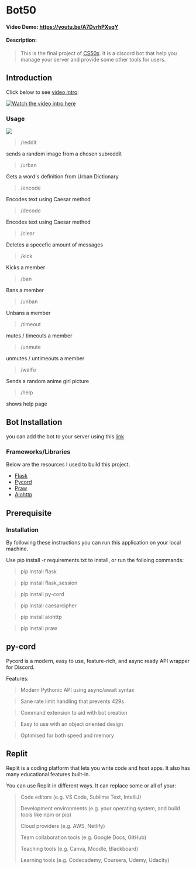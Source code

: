 # Bot50
#### Video Demo:  <https://youtu.be/A7DvrhPXsqY>
#### Description:
>This is the final project of [CS50x](https://cs50.harvard.edu/x/2020/). It is a discord bot that help you manage your server and provide some other tools for users.

## Introduction 
Click below to see [video intro](https://youtu.be/A7DvrhPXsqY):

[![Watch the video intro here](https://cdn.discordapp.com/attachments/862854346508730378/951741531939815444/Screenshot_2022-03-11_092019.png)](https://youtu.be/A7DvrhPXsqY)
### Usage
![](https://media.discordapp.net/attachments/891830887694602242/951038354957426738/unknown.png)
>/reddit

sends a random image from a chosen subreddit

>/urban

Gets a word's definition from Urban Dictionary
 
>/encode
 
Encodes text using Caesar method

>/decode
 
Encodes text using Caesar method
>/clear
 
Deletes a specefic amount of messages

>/kick
 
Kicks a member

>/ban

Bans a member

>/unban

Unbans a member

>/timeout

mutes / timeouts a member

>/unmute

unmutes / untimeouts a member

>/waifu

Sends a random anime girl picture

>/help

shows help page


## Bot Installation
you can add the bot to your server using this [link](https://discord.com/api/oauth2/authorize?client_id=855767452331278367&permissions=8&scope=applications.commands%20bot)

### Frameworks/Libraries
Below are the resources I used to build this project.
- [Flask](https://flask.palletsprojects.com/en/1.1.x/)
- [Pycord](https://docs.pycord.dev/en/master/api.html)
- [Praw](https://praw.readthedocs.io/en/stable/)
- [Aiohttp](https://docs.aiohttp.org/en/stable/)



## Prerequisite
### Installation
By following these instructions you can run this application on your local machine.

Use pip install -r requirements.txt to install, or run the folloing commands: 
>pip install flask

>pip install flask_session

>pip install py-cord

>pip install caesarcipher

>pip install aiohttp

>pip install praw


## py-cord
Pycord is a modern, easy to use, feature-rich, and async ready API wrapper for Discord.

Features:

>Modern Pythonic API using async/await syntax

>Sane rate limit handling that prevents 429s

>Command extension to aid with bot creation

>Easy to use with an object oriented design

>Optimised for both speed and memory


## Replit
Replit is a coding platform that lets you write code and host apps. It also has many educational features built-in.

You can use Replit in different ways. It can replace some or all of your:
>Code editors (e.g. VS Code, Sublime Text, IntelliJ)
>
>Development environments (e.g. your operating system, and build tools like npm or pip)
>
>Cloud providers (e.g. AWS, Netlify)
>
>Team collaboration tools (e.g. Google Docs, GitHub)
>
>Teaching tools (e.g. Canva, Moodle, Blackboard)
>
>Learning tools (e.g. Codecademy, Coursera, Udemy, Udacity)